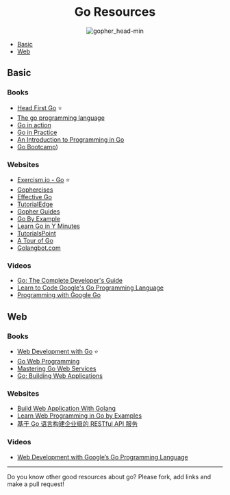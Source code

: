 <h1 align="center">Go Resources</h1>

<p align="center"> 
  <img src="https://user-images.githubusercontent.com/11765228/48174695-01aa0100-e344-11e8-8b31-5e6f05b84184.png" alt="gopher_head-min">
</p>

- [Basic](#basic)
- [Web](#web)

## Basic

### Books

- [Head First Go](https://www.oreilly.com/library/view/head-first-go/9781491969540/) ⭐
- [The go programming language](https://www.gopl.io)
- [Go in action](https://www.manning.com/books/go-in-action)
- [Go in Practice](https://www.manning.com/books/go-in-practice)
- [An Introduction to Programming in Go](https://www.golang-book.com/books/intro)
- [Go Bootcamp](http://www.golangbootcamp.com/book/))

### Websites

- [Exercism.io - Go](http://exercism.io/languages/go) ⭐
- [Gophercises](https://gophercises.com)
- [Effective Go](https://golang.org/doc/effective_go.html)
- [TutorialEdge](https://tutorialedge.net/course/golang/)
- [Gopher Guides](https://www.gopherguides.com/)
- [Go By Example](https://gobyexample.com/)
- [Learn Go in Y Minutes](https://learnxinyminutes.com/docs/go/)
- [TutorialsPoint](https://www.tutorialspoint.com/go/)
- [A Tour of Go](https://tour.golang.org/)
- [Golangbot.com](https://golangbot.com/learn-golang-series/)

### Videos

- [Go: The Complete Developer's Guide](https://www.udemy.com/go-the-complete-developers-guide)
- [Learn to Code Google's Go Programming Language](http://bit.ly/2DMm6S7)
- [Programming with Google Go](https://goo.gl/Y1r1bA)

## Web

### Books

- [Web Development with Go](https://www.usegolang.com/) ⭐
- [Go Web Programming](https://www.manning.com/books/go-web-programming)
- [Mastering Go Web Services](https://www.packtpub.com/web-development/mastering-go-web-services)
- [Go: Building Web Applications](https://amzn.to/2RM5rCB)

### Websites

- [Build Web Application With Golang](https://github.com/astaxie/build-web-application-with-golang)
- [Learn Web Programming in Go by Examples](https://gowebexamples.com/)
- [基于 Go 语言构建企业级的 RESTful API 服务](https://juejin.im/book/5b0778756fb9a07aa632301e)

### Videos

- [Web Development with Google’s Go Programming Language](https://greatercommons.com/learn/go-language)

---

Do you know other good resources about go? Please fork, add links and make a pull request!
